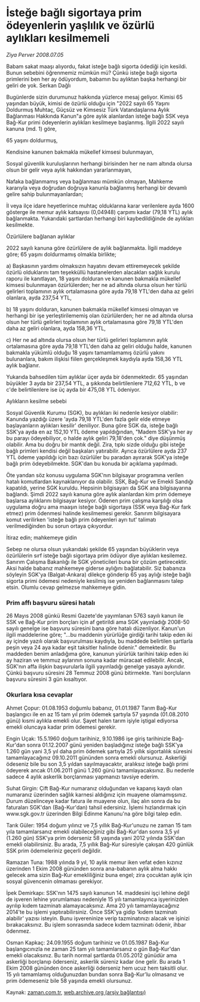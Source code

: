 # İsteğe bağlı sigortaya prim ödeyenlerin yaşlılık ve özürlü aylıkları kesilmemeli

*Ziya Perver 2008.07.05*

<tr><td class="metin" colspan="2" style="padding-top: 20px; padding-left: 5px; padding-right: 10px;">Babam sakat maaşı alıyordu, fakat isteğe bağlı sigorta ödediği için kesildi. Bunun sebebini öğrenmemiz mümkün mü? Çünkü isteğe bağlı sigorta primlerini ben her ay ödüyordum, babamın bu aylıktan başka herhangi bir geliri de yok. Serkan Dağlı</td></tr><tr><td class="metin" colspan="2" style="padding-top: 20px; padding-left: 5px; padding-right: 10px;"><p> Bugünlerde sizin durumunuz hakkında yüzlerce mesaj geliyor. Kimisi 65 yaşından büyük, kimisi de özürlü olduğu için "2022 sayılı 65 Yaşını Doldurmuş Muhtaç, Güçsüz ve Kimsesiz Türk Vatandaşlarına Aylık Bağlanması Hakkında Kanun"a göre aylık alanlardan isteğe bağlı SSK veya Bağ-Kur primi ödeyenlerin aylıkları kesilmeye başlanmış. İlgili 2022 sayılı kanuna (md. 1) göre,
<p> 65 yaşını doldurmuş, 
<p> Kendisine kanunen bakmakla mükellef kimsesi bulunmayan, 
<p> Sosyal güvenlik kuruluşlarının herhangi birisinden her ne nam altında olursa olsun bir gelir veya aylık hakkından yararlanmayan, 
<p> Nafaka bağlanmamış veya bağlanması mümkün olmayan, Mahkeme kararıyla veya doğrudan doğruya kanunla bağlanmış herhangi bir devamlı gelire sahip bulunmayanlardan;
<p> İl veya ilçe idare heyetlerince muhtaç olduklarına karar verilenlere ayda 1600 gösterge ile memur aylık katsayısı (0,04948) çarpımı kadar (79,18 YTL) aylık bağlanmakta. Yukarıdaki şartlardan herhangi biri kaybedildiğinde de aylıkları kesilmekte.
<p>Özürlülere bağlanan aylıklar
<p>2022 sayılı kanuna göre özürlülere de aylık bağlanmakta. İlgili maddeye göre; 65 yaşını doldurmamış olmakla birlikte;
<p> a) Başkasının yardımı olmaksızın hayatını devam ettiremeyecek şekilde özürlü olduklarını tam teşekküllü hastanelerden alacakları sağlık kurulu raporu ile kanıtlayan, 18 yaşını dolduran ve kanunen bakmakla mükellef kimsesi bulunmayan özürlülerden; her ne ad altında olursa olsun her türlü gelirleri toplamının aylık ortalamasına göre ayda 79,18 YTL'den daha az geliri olanlara, ayda 237,54 YTL,
<p> b) 18 yaşını dolduran, kanunen bakmakla mükellef kimsesi olmayan ve herhangi bir işe yerleştirilememiş olan özürlülerden; her ne ad altında olursa olsun her türlü gelirleri toplamının aylık ortalamasına göre 79,18 YTL'den daha az geliri olanlara, ayda 158,36 YTL,
<p> c) Her ne ad altında olursa olsun her türlü gelirleri toplamının aylık ortalamasına göre ayda 79,18 YTL'den daha az geliri olduğu halde, kanunen bakmakla yükümlü olduğu 18 yaşını tamamlamamış özürlü yakını bulunanlara, bakım ilişkisi fiilen gerçekleşmek kaydıyla ayda 158,36 YTL aylık bağlanır.
<p> Yukarıda bahsedilen tüm aylıklar üçer ayda bir ödenmektedir. 65 yaşından büyükler 3 ayda bir 237,54 YTL, a şıkkında belirtilenlere 712,62 YTL, b ve c'de belirtilenlere ise üç ayda bir 475,08 YTL ödeniyor.
<p>Aylıkların kesilme sebebi
<p>Sosyal Güvenlik Kurumu (SGK), bu aylıkları iki nedenle kesiyor olabilir: Kanunda yazdığı üzere 'ayda 79,18 YTL'den fazla gelir elde etmeye başlayanların aylıkları kesilir' deniliyor. Buna göre SGK da, isteğe bağlı SSK'ya ayda en az 152,10 YTL ödeme yapıldığından, "Madem SSK'ya her ay bu parayı ödeyebiliyor, o halde aylık geliri 79,18'den çok." diye düşünmüş olabilir. Ama bu doğru bir mantık değil. Zira, tıpkı sizde olduğu gibi isteğe bağlı primleri kendisi değil başkaları yatırabilir. Ayrıca özürlülere ayda 237 YTL ödeme yapıldığı için bazı özürlüler bu paradan ayırarak SGK'ya isteğe bağlı prim ödeyebilmekte. SGK'dan bu konuda bir açıklama yapılmadı. 
<p> Öte yandan söz konusu uygulama SGK'nın bilgisayar programına verilen hatalı komutlardan kaynaklanıyor da olabilir. SSK, Bağ-Kur ve Emekli Sandığı kapatıldı, yerine SGK kuruldu. Hepsinin bilgisayarı da SGK ana bilgisayarına bağlandı. Şimdi 2022 sayılı kanuna göre aylık alanlardan kim prim ödemeye başlarsa aylıklarını bilgisayar kesiyor. Ödenen prim çalışma karşılığı olsa uygulama doğru ama maaşın isteğe bağlı sigortaya (SSK veya Bağ-Kur fark etmez) prim ödenmesi halinde kesilmemesi gerekir. Sanırım bilgisayara komut verilirken 'isteğe bağlı prim ödeyenleri ayrı tut' talimatı verilmediğinden bu sorun ortaya çıkıyordur.
<p>İtiraz edin; mahkemeye gidin
<p>Sebep ne olursa olsun yukarıdaki şekilde 65 yaşından büyüklerin veya özürlülerin sırf isteğe bağlı sigortaya prim ödüyor diye aylıkları kesilemez. Sanırım Çalışma Bakanlığı ile SGK yöneticileri buna bir çözüm getirecektir. Aksi halde babanız mahkemeye giderse aylığını bağlatabilir. Siz babanıza söyleyin SGK'ya (Balgat-Ankara) dilekçe gönderip 65 yaş aylığı isteğe bağlı sigorta primi ödemesi nedeniyle kesilmiş ise yeniden bağlanmasını talep etsin. Olumlu cevap gelmezse mahkemeye gidin.
<p><h3>Prim affı başvuru süresi hatalı</h3>
<p>26 Mayıs 2008 günkü Resmi Gazete'de yayımlanan 5763 sayılı kanun ile SSK ve Bağ-Kur prim borçları için af getirildi ama SGK yayınladığı 2008-50 sayılı genelge ise başvuru süresini bana göre hatalı düzenliyor. Kanun'un ilgili maddelerine göre; "...bu maddenin yürürlüğe girdiği tarihi takip eden iki ay içinde yazılı olarak başvurulması kaydıyla, bu maddede belirtilen şartlarla peşin veya 24 aya kadar eşit taksitler halinde ödenir." demektedir. Bu maddeden benim anladığıma göre, kanunun yürürlük tarihini takip eden iki ay haziran ve temmuz aylarının sonuna kadar müracaat edilebilir. Ancak, SGK'nın affa ilişkin başvurularla ilgili yayınladığı genelge yasaya aykırıdır. Çünkü başvuru süresini 28 Temmuz 2008 günü bitirmekte. Yani borçluların başvuru süresini 3 gün kısaltıyor.
<p><h3>Okurlara kısa cevaplar</h3>
<p> Ahmet Çopur: 01.08.1953 doğumlu babanız, 01.01.1987 Tarım Bağ-Kur başlangıcı ile en az 15 tam yıl prim ödemek şartıyla 57 yaşında (01.08.2010 günü) kısmi aylıkla emekli olur. Şayet halen tarım işiyle iştigal ediyorsa emekli oluncaya kadar prim ödemesi gerekir.
<p> Engin Uçak: 15.5.1960 doğum tarihiniz, 9.10.1986 işe giriş tarihinizle Bağ-Kur'dan sonra 01.12.2007 günü yeniden başladığınız isteğe bağlı SSK'ya 1.260 gün yani 3,5 yıl daha prim ödemek şartıyla 25 yıllık sigortalılık süresini tamamlayacağınız 09.10.2011 gününden sonra emekli olursunuz. Askerliği ödeseniz bile bu son 3,5 yıldan sayılmayacaktır, aralıksız isteğe bağlı primi ödeyerek ancak 01.06.2011 günü 1.260 günü tamamlayacaksınız. Bu nedenle sadece 4 aylık askerlik borçlanması yapmanızı tavsiye ederim.
<p> Suhat Girgin: Çift Bağ-Kur numaranız olduğundan ve kapanış kaydı olan numaranız üzerinden sağlık karnesi aldığınız için muayene olamamışsınız. Durum düzelinceye kadar fatura ile muayene olun, ilaç alın sonra da bu faturaları SGK'dan (Bağ-Kur'dan) tahsil edersiniz. İşlemi hızlandırmak için www.sgk.gov.tr üzerinden Bilgi Edinme Kanunu'na göre bilgi talep edin.
<p> Tarık Güler: 1954 doğum yılınız ve 7,5 yıllık Bağ-Kur'unuzu ne zaman 15 tam yıla tamamlarsanız emekli olabileceğiniz gibi Bağ-Kur'dan sonra 3,5 yıl (1.260 gün) SSK'ya prim öderseniz 58 yaşında yani 2012 yılında SSK'dan emekli olabilirsiniz. Bu arada, 7,5 yıllık Bağ-Kur süresiyle çakışan 420 günlük SSK prim ödemeleriniz geçerli değildir.
<p> Ramazan Tuna: 1988 yılında 9 yıl, 10 aylık memur iken vefat eden kızınız üzerinden 1 Ekim 2008 gününden sonra ana-babanın aylık alma hakkı gelecek ama sizin Bağ-Kur emekliliğiniz buna engel; zira çocuktan aylık için sosyal güvencenin olmaması gerekiyor.
<p> İpek Demirkapı: SSK'nın 1475 sayılı kanunun 14. maddesini işçi lehine değil de işveren lehine yorumlaması nedeniyle 15 yılı tamamlayınca işyerinizden ayrılıp kıdem tazminatı alamayacaksınız. Ama 20 yılı tamamlayacağınız 2014'te bu işlemi yaptırabilirsiniz. Önce SSK'ya gidip 'kıdem tazminatı alabilir' yazısı isteyin. Bunu işvereninize verip tazminatınızı alacak ve işinizi bırakacaksınız. Bu işlem sonrasında sadece kıdem tazminatı ödenir, ihbar ödenmez.
<p> Osman Kapkaç: 24.09.1955 doğum tarihiniz ve 01.05.1987 Bağ-Kur başlangıcınızla ne zaman 25 tam yılı tamamlarsanız o gün Bağ-Kur'dan emekli olacaksınız. Bu tarih normal şartlarda 01.05.2012 günüdür ama askerliği borçlanıp öderseniz, askerlik süreniz kadar öne gelir. Bu arada 1 Ekim 2008 gününden önce askerliği öderseniz hem ucuz hem taksitli olur. 15 yılı tamamlamış olduğunuzdan bundan sonra Bağ-Kur'lu olmasanız ve prim ödemeseniz bile 58 yaşında emekli olursunuz.<br/></p></p></p></p></p></p></p></p></p></p></p></p></p></p></p></p></p></p></p></p></p></p></p></p></p></p></p></td></tr>

Kaynak: [zaman.com.tr](http://zaman.com.tr/yazar.do?yazino=710448), [web.archive.org (arşiv bağlantısı)](http://web.archive.org/web/20080828175930/http://www.zaman.com.tr:80/yazar.do?yazino=710448)
